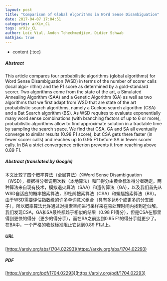 ```yaml
---
layout: post
title: "Comparison of Global Algorithms in Word Sense Disambiguation"
date: 2017-04-07 17:04:51
categories: arXiv_CL
tags: arXiv_CL
author: Loïc Vial, Andon Tchechmedjiev, Didier Schwab
mathjax: true
---
```


* content
{:toc}

##### Abstract
This article compares four probabilistic algorithms (global algorithms) for Word Sense Disambiguation (WSD) in terms of the number of scorer calls (local algo- rithm) and the F1 score as determined by a gold-standard scorer. Two algorithms come from the state of the art, a Simulated Annealing Algorithm (SAA) and a Genetic Algorithm (GA) as well as two algorithms that we first adapt from WSD that are state of the art probabilistic search algorithms, namely a Cuckoo search algorithm (CSA) and a Bat Search algorithm (BS). As WSD requires to evaluate exponentially many word sense combinations (with branching factors of up to 6 or more), probabilistic algorithms allow to find approximate solution in a tractable time by sampling the search space. We find that CSA, GA and SA all eventually converge to similar results (0.98 F1 score), but CSA gets there faster (in fewer scorer calls) and reaches up to 0.95 F1 before SA in fewer scorer calls. In BA a strict convergence criterion prevents it from reaching above 0.89 F1.

##### Abstract (translated by Google)
本文比较了四个概率算法（全局算法）的Word Sense Disambiguation（WSD），根据得分者调用次数（本地算法）和F1得分由黄金标准得分者确定。两种算法来自现有技术，模拟退火算法（SAA）和遗传算法（GA），以及我们首先从WSD自适应的概率搜索算法，即杜鹃搜索算法（CSA）和蝙蝠搜索算法（BS）。由于WSD需要评估指数级的许多单词意义组合（具有多达6个或更多的分支因子），所以概率算法允许通过对搜索空间进行采样来在易处理时间内找到近似解。我们发现CSA，GA和SA最终都趋于相似的结果（0.98 F1得分），但是CSA在那里得到更快的得分（更少的得分手），而在SA之前达到0.95 F1的得分手就更少了。在BA中，一个严格的收敛标准阻止它达到0.89 F1以上。

##### URL
[https://arxiv.org/abs/1704.02293](https://arxiv.org/abs/1704.02293)

##### PDF
[https://arxiv.org/pdf/1704.02293](https://arxiv.org/pdf/1704.02293)

